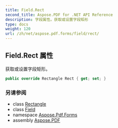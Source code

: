 ```yaml
---
title: Field.Rect
second_title: Aspose.PDF for .NET API Reference
description: 字段属性。获取或设置字段矩形
type: docs
weight: 120
url: /zh/net/aspose.pdf.forms/field/rect/
---
```

## Field.Rect 属性

获取或设置字段矩形。

```csharp
public override Rectangle Rect { get; set; }
```

### 另请参阅

* class [Rectangle](../../../aspose.pdf/rectangle/)
* class [Field](../)
* namespace [Aspose.Pdf.Forms](../../../aspose.pdf.forms/)
* assembly [Aspose.PDF](../../../)